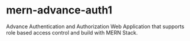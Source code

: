 # mern-advance-auth1

Advance Authentication and Authorization Web Application that supports role based access control and build with MERN Stack.
